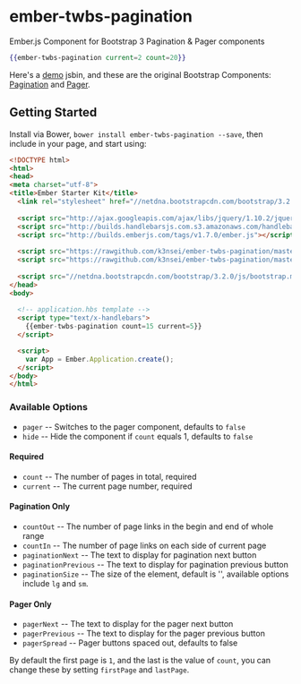 ember-twbs-pagination
================

Ember.js Component for Bootstrap 3 Pagination &amp; Pager components

```hbs
{{ember-twbs-pagination current=2 count=20}}
```

Here's a [demo][1] jsbin, and these are the original Bootstrap Components: [Pagination][2] and [Pager][3].

## Getting Started

Install via Bower, `bower install ember-twbs-pagination --save`, then include in your page, and start using:

```html
<!DOCTYPE html>
<html>
<head>
<meta charset="utf-8">
<title>Ember Starter Kit</title>
  <link rel="stylesheet" href="//netdna.bootstrapcdn.com/bootstrap/3.2.0/css/bootstrap.min.css">
  
  <script src="http://ajax.googleapis.com/ajax/libs/jquery/1.10.2/jquery.min.js"></script>
  <script src="http://builds.handlebarsjs.com.s3.amazonaws.com/handlebars-v1.3.0.js"></script>
  <script src="http://builds.emberjs.com/tags/v1.7.0/ember.js"></script>
  
  <script src="https://rawgithub.com/k3nsei/ember-twbs-pagination/master/dist/ember-twbs-pagination.template.js"></script>
  <script src="https://rawgithub.com/k3nsei/ember-twbs-pagination/master/dist/ember-twbs-pagination.js"></script>
  
  <script src="//netdna.bootstrapcdn.com/bootstrap/3.2.0/js/bootstrap.min.js"></script>
</head>
<body>
  
  <!-- application.hbs template -->
  <script type="text/x-handlebars">
    {{ember-twbs-pagination count=15 current=5}}
  </script>

  <script>
    var App = Ember.Application.create();
  </script>
</body>
</html>
```

### Available Options
- `pager` -- Switches to the pager component, defaults to `false`
- `hide` -- Hide the component if `count` equals 1, defaults to `false`

#### Required
- `count` -- The number of pages in total, required
- `current` -- The current page number, required

#### Pagination Only
- `countOut` -- The number of page links in the begin and end of whole range
- `countIn` -- The number of page links on each side of current page
- `paginationNext` -- The text to display for pagination next button
- `paginationPrevious` -- The text to display for pagination previous button
- `paginationSize` -- The size of the element, default is '', available options include `lg` and `sm`.

#### Pager Only
- `pagerNext` -- The text to display for the pager next button
- `pagerPrevious` -- The text to display for the pager previous button
- `pagerSpread` -- Pager buttons spaced out, defaults to false

By default the first page is `1`, and the last is the value of `count`, you can change these by setting `firstPage` and `lastPage`.

[1]: http://emberjs.jsbin.com/panete/5/
[2]: http://getbootstrap.com/components/#pagination
[3]: http://getbootstrap.com/components/#ember-twbs-pagination